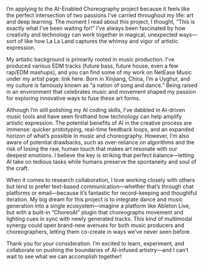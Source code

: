 I’m applying to the AI-Enabled Choreography project because it feels like the perfect intersection of two passions I’ve carried throughout my life: art and deep learning. The moment I read about this project, I thought, “This is exactly what I’ve been waiting for!” I’ve always been fascinated by how creativity and technology can work together in magical, unexpected ways—sort of like how La La Land captures the whimsy and vigor of artistic expression.

My artistic background is primarily rooted in music production. I’ve produced various EDM tracks (future bass, future house, even a few rap/EDM mashups), and you can find some of my work on NetEase Music under my artist page: link here. Born in Xinjiang, China, I’m a Uyghur, and my culture is famously known as “a nation of song and dance.” Being raised in an environment that celebrates music and movement shaped my passion for exploring innovative ways to fuse these art forms.

Although I’m still polishing my AI coding skills, I’ve dabbled in AI-driven music tools and have seen firsthand how technology can help amplify artistic expression. The potential benefits of AI in the creative process are immense: quicker prototyping, real-time feedback loops, and an expanded horizon of what’s possible in music and choreography. However, I’m also aware of potential drawbacks, such as over-reliance on algorithms and the risk of losing the raw, human touch that makes art resonate with our deepest emotions. I believe the key is striking that perfect balance—letting AI take on tedious tasks while humans preserve the spontaneity and soul of the craft.

When it comes to research collaboration, I love working closely with others but tend to prefer text-based communication—whether that’s through chat platforms or email—because it’s fantastic for record-keeping and thoughtful iteration. My big dream for this project is to integrate dance and music generation into a single ecosystem—imagine a platform like Ableton Live, but with a built-in “ChoreoAI” plugin that choreographs movement and lighting cues in sync with newly generated tracks. This kind of multimodal synergy could open brand-new avenues for both music producers and choreographers, letting them co-create in ways we’ve never seen before.

Thank you for your consideration. I’m excited to learn, experiment, and collaborate on pushing the boundaries of AI-infused artistry—and I can’t wait to see what we can accomplish together!